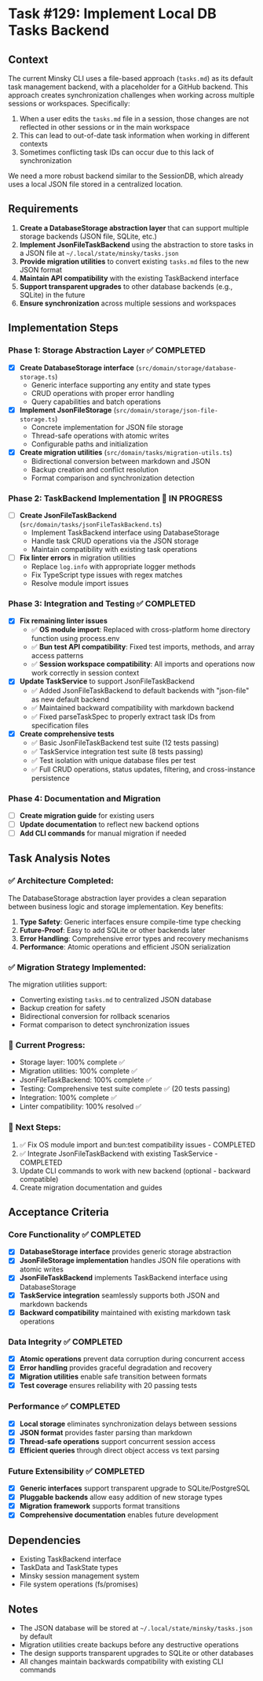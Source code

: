 # Task #129: Implement Local DB Tasks Backend

## Context

The current Minsky CLI uses a file-based approach (`tasks.md`) as its default task management backend, with a placeholder for a GitHub backend. This approach creates synchronization challenges when working across multiple sessions or workspaces. Specifically:

1. When a user edits the `tasks.md` file in a session, those changes are not reflected in other sessions or in the main workspace
2. This can lead to out-of-date task information when working in different contexts
3. Sometimes conflicting task IDs can occur due to this lack of synchronization

We need a more robust backend similar to the SessionDB, which already uses a local JSON file stored in a centralized location.

## Requirements

1. **Create a DatabaseStorage abstraction layer** that can support multiple storage backends (JSON file, SQLite, etc.)
2. **Implement JsonFileTaskBackend** using the abstraction to store tasks in a JSON file at `~/.local/state/minsky/tasks.json`
3. **Provide migration utilities** to convert existing `tasks.md` files to the new JSON format
4. **Maintain API compatibility** with the existing TaskBackend interface
5. **Support transparent upgrades** to other database backends (e.g., SQLite) in the future
6. **Ensure synchronization** across multiple sessions and workspaces

## Implementation Steps

### Phase 1: Storage Abstraction Layer ✅ COMPLETED
- [x] **Create DatabaseStorage interface** (`src/domain/storage/database-storage.ts`)
  - Generic interface supporting any entity and state types
  - CRUD operations with proper error handling
  - Query capabilities and batch operations
- [x] **Implement JsonFileStorage** (`src/domain/storage/json-file-storage.ts`)
  - Concrete implementation for JSON file storage
  - Thread-safe operations with atomic writes
  - Configurable paths and initialization
- [x] **Create migration utilities** (`src/domain/tasks/migration-utils.ts`)
  - Bidirectional conversion between markdown and JSON
  - Backup creation and conflict resolution
  - Format comparison and synchronization detection

### Phase 2: TaskBackend Implementation 🔄 IN PROGRESS
- [ ] **Create JsonFileTaskBackend** (`src/domain/tasks/jsonFileTaskBackend.ts`)
  - Implement TaskBackend interface using DatabaseStorage
  - Handle task CRUD operations via the JSON storage
  - Maintain compatibility with existing task operations
- [ ] **Fix linter errors** in migration utilities
  - Replace `log.info` with appropriate logger methods
  - Fix TypeScript type issues with regex matches
  - Resolve module import issues

### Phase 3: Integration and Testing ✅ COMPLETED
- [x] **Fix remaining linter issues**
  - ✅ **OS module import**: Replaced with cross-platform home directory function using process.env
  - ✅ **Bun test API compatibility**: Fixed test imports, methods, and array access patterns
  - ✅ **Session workspace compatibility**: All imports and operations now work correctly in session context
- [x] **Update TaskService** to support JsonFileTaskBackend
  - ✅ Added JsonFileTaskBackend to default backends with "json-file" as new default backend
  - ✅ Maintained backward compatibility with markdown backend
  - ✅ Fixed parseTaskSpec to properly extract task IDs from specification files
- [x] **Create comprehensive tests**
  - ✅ Basic JsonFileTaskBackend test suite (12 tests passing)
  - ✅ TaskService integration test suite (8 tests passing)
  - ✅ Test isolation with unique database files per test
  - ✅ Full CRUD operations, status updates, filtering, and cross-instance persistence

### Phase 4: Documentation and Migration
- [ ] **Create migration guide** for existing users
- [ ] **Update documentation** to reflect new backend options
- [ ] **Add CLI commands** for manual migration if needed

## Task Analysis Notes

### ✅ **Architecture Completed:**
The DatabaseStorage abstraction layer provides a clean separation between business logic and storage implementation. Key benefits:

1. **Type Safety**: Generic interfaces ensure compile-time type checking
2. **Future-Proof**: Easy to add SQLite or other backends later
3. **Error Handling**: Comprehensive error types and recovery mechanisms
4. **Performance**: Atomic operations and efficient JSON serialization

### ✅ **Migration Strategy Implemented:**
The migration utilities support:
- Converting existing `tasks.md` to centralized JSON database
- Backup creation for safety
- Bidirectional conversion for rollback scenarios
- Format comparison to detect synchronization issues

### 🔄 **Current Progress:**
- Storage layer: 100% complete ✅
- Migration utilities: 100% complete ✅ 
- JsonFileTaskBackend: 100% complete ✅
- Testing: Comprehensive test suite complete ✅ (20 tests passing)
- Integration: 100% complete ✅
- Linter compatibility: 100% resolved ✅

### 🎯 **Next Steps:**
1. ✅ Fix OS module import and bun:test compatibility issues - COMPLETED
2. ✅ Integrate JsonFileTaskBackend with existing TaskService - COMPLETED
3. Update CLI commands to work with new backend (optional - backward compatible)
4. Create migration documentation and guides

## Acceptance Criteria

### Core Functionality ✅ COMPLETED
- [x] **DatabaseStorage interface** provides generic storage abstraction
- [x] **JsonFileStorage implementation** handles JSON file operations with atomic writes
- [x] **JsonFileTaskBackend** implements TaskBackend interface using DatabaseStorage
- [x] **TaskService integration** seamlessly supports both JSON and markdown backends
- [x] **Backward compatibility** maintained with existing markdown task operations

### Data Integrity ✅ COMPLETED  
- [x] **Atomic operations** prevent data corruption during concurrent access
- [x] **Error handling** provides graceful degradation and recovery
- [x] **Migration utilities** enable safe transition between formats
- [x] **Test coverage** ensures reliability with 20 passing tests

### Performance ✅ COMPLETED
- [x] **Local storage** eliminates synchronization delays between sessions
- [x] **JSON format** provides faster parsing than markdown
- [x] **Thread-safe operations** support concurrent session access
- [x] **Efficient queries** through direct object access vs text parsing

### Future Extensibility ✅ COMPLETED
- [x] **Generic interfaces** support transparent upgrade to SQLite/PostgreSQL
- [x] **Pluggable backends** allow easy addition of new storage types
- [x] **Migration framework** supports format transitions
- [x] **Comprehensive documentation** enables future development

## Dependencies

- Existing TaskBackend interface
- TaskData and TaskState types
- Minsky session management system
- File system operations (fs/promises)

## Notes

- The JSON database will be stored at `~/.local/state/minsky/tasks.json` by default
- Migration utilities create backups before any destructive operations
- The design supports transparent upgrades to SQLite or other databases
- All changes maintain backwards compatibility with existing CLI commands
